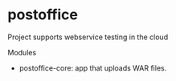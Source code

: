 # postoffice
Project supports webservice testing in the cloud

Modules
- postoffice-core: app that uploads WAR files.
